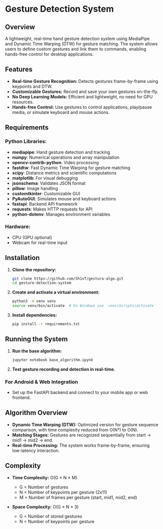 # Gesture Detection System

## Overview
A lightweight, real-time hand gesture detection system using MediaPipe and Dynamic Time Warping (DTW) for gesture matching. The system allows users to define custom gestures and link them to commands, enabling hands-free control for desktop applications.

## Features
- **Real-time Gesture Recognition:** Detects gestures frame-by-frame using keypoints and DTW.
- **Customizable Gestures:** Record and save your own gestures on-the-fly.
- **No Deep Learning Models:** Efficient and lightweight, no need for GPU resources.
- **Hands-free Control:** Use gestures to control applications, play/pause media, or simulate keyboard and mouse actions.

## Requirements

### Python Libraries:
- **mediapipe**: Hand gesture detection and tracking
- **numpy**: Numerical operations and array manipulation
- **opencv-contrib-python**: Video processing
- **fastdtw**: Fast Dynamic Time Warping for gesture matching
- **scipy**: Distance metrics and scientific computations
- **matplotlib**: For visual debugging
- **jsonschema**: Validates JSON format
- **pillow**: Image handling
- **customtkinter**: Customizable GUI
- **PyAutoGUI**: Simulates mouse and keyboard actions
- **fastapi**: Backend API framework
- **requests**: Makes HTTP requests for API
- **python-dotenv**: Manages environment variables

### Hardware:
- CPU (GPU optional)
- Webcam for real-time input

## Installation

1. **Clone the repository:**
    ```bash
    git clone https://github.com/Sh1vT/gestura-algo.git
    cd gesture-detection-system
    ```

2. **Create and activate a virtual environment:**
    ```bash
    python3 -m venv venv
    source venv/bin/activate  # On Windows use `venv\Scripts\activate`
    ```

3. **Install dependencies:**
    ```bash
    pip install -r requirements.txt
    ```

## Running the System

1. **Run the base algorithm:**
    ```bash
    jupyter notebook base_algorithm.ipynb
    ```

2. **Test gesture recording and detection in real-time.**

### For Android & Web Integration
- Set up the FastAPI backend and connect to your mobile app or web frontend.

## Algorithm Overview

- **Dynamic Time Warping (DTW):** Optimized version for gesture sequence comparison, with time complexity reduced from O(N²) to O(N).
- **Matching Stages:** Gestures are recognized sequentially from start → mid1 → mid2 → end.
- **Real-time Processing:** The system works frame-by-frame, ensuring low-latency interaction.

## Complexity

- **Time Complexity:** O(G × N × M)
  - G = Number of gestures
  - N = Number of keypoints per gesture (2x11)
  - M = Number of frames per gesture (start, mid1, mid2, end)
  
- **Space Complexity:** O(G × N × 3)
  - G = Number of stored gestures
  - N = Number of keypoints per gesture
